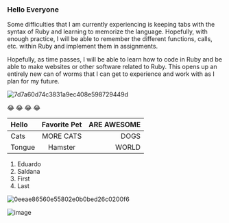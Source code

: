### Hello Everyone

Some difficulties that I am currently experiencing is keeping tabs with the syntax of Ruby and learning to memorize the language.
Hopefully, with enough practice, I will be able to remember the different functions, calls, etc. within Ruby and implement
them in assignments. 

Hopefully, as time passes, I will be able to learn how to code in Ruby and be able to make websites or other software related to Ruby. 
This opens up an entirely new can of worms that I can get to experience and work with as I plan for my future. 

![7d7a60d74c3831a9ec408e598729449d](https://user-images.githubusercontent.com/112568276/188781631-575b1822-80b2-4b03-a912-e2d2885ac422.jpg)

:joy: :joy: :joy: :joy:


| Hello       | Favorite Pet| ARE AWESOME   |
| :---        |    :----:   |          ---: |
| Cats        | MORE CATS   | DOGS          |
| Tongue      | Hamster     | WORLD         |

1. Eduardo
2. Saldana
3. First
4. Last



![0eeae86560e55802e0b0bed26c0200f6](https://user-images.githubusercontent.com/112568276/189025042-40f1bb51-eee7-4e1a-bed9-6039a7002b28.jpg)

![image](https://user-images.githubusercontent.com/112568276/189025365-49ab1fa0-10cd-412a-b790-bf8c628ef7f4.png)


